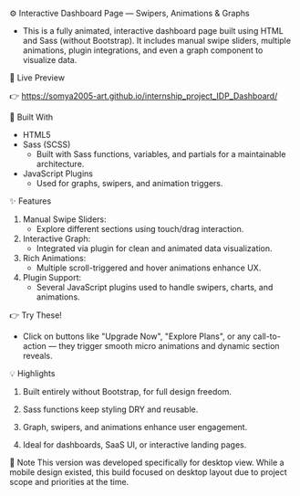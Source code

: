 ⚙️ Interactive Dashboard Page — Swipers, Animations & Graphs
  - This is a fully animated, interactive dashboard page built using HTML and Sass (without Bootstrap). It includes manual swipe sliders, multiple animations, plugin integrations, and even a graph component to visualize data.

🔗 Live Preview

👉 https://somya2005-art.github.io/internship_project_IDP_Dashboard/

🧰 Built With
- HTML5
- Sass (SCSS)
    - Built with Sass functions, variables, and partials for a maintainable architecture.
- JavaScript Plugins
    - Used for graphs, swipers, and animation triggers.

✨ Features
1. Manual Swipe Sliders:
    - Explore different sections using touch/drag interaction.
2. Interactive Graph:
    - Integrated via plugin for clean and animated data visualization.
3. Rich Animations:
    - Multiple scroll-triggered and hover animations enhance UX.
4. Plugin Support:
    - Several JavaScript plugins used to handle swipers, charts, and animations.

👉 Try These!
- Click on buttons like "Upgrade Now", "Explore Plans", or any call-to-action — they trigger smooth micro animations and dynamic section reveals.

💡 Highlights
1. Built entirely without Bootstrap, for full design freedom.

2. Sass functions keep styling DRY and reusable.

3. Graph, swipers, and animations enhance user engagement.

4. Ideal for dashboards, SaaS UI, or interactive landing pages.

📝 Note
This version was developed specifically for desktop view. While a mobile design existed, this build focused on desktop layout due to project scope and priorities at the time.
